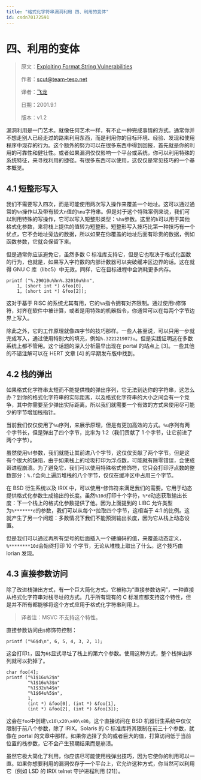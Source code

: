 ```yaml
---
title: "格式化字符串漏洞利用 四、利用的变体"
id: csdn70172591
---
```


# 四、利用的变体

> 原文：[Exploiting Format String Vulnerabilities](https://crypto.stanford.edu/cs155/papers/formatstring-1.2.pdf)
> 
> 作者：scut@team-teso.net
> 
> 译者：[飞龙](https://github.com/wizardforcel)
> 
> 日期：2001.9.1
> 
> 版本：v1.2

漏洞利用是一门艺术。就像任何艺术一样，有不止一种完成事情的方式。通常你并不想走别人已经走过的路来利用东西，而是利用你的目标环境、经验、发现和使用程序中现存的行为。这个额外的努力可以在很多东西中得到回报，首先就是你的利用的可靠性和健壮性。或者如果漏洞仅仅影响一个平台或系统，你可以利用特殊的系统特征，来寻找利用的捷径。有很多东西可以使用，这仅仅是常见技巧的一个基本概览。

## 4.1 短整形写入

我们不需要写入四次，而是可能使用两次写入操作来覆盖一个地址。这可以通过通常的`%n`操作以及带有较大`n`值的`%nu`字符串。但是对于这个特殊案例来说，我们可以利用特殊的写操作，它可以写入短整形类型：`%hn`参数。这里的`h`可以用于其他格式化参数，来将栈上提供的值转为短整形。短整形写入技巧比第一种技巧有一个优点，它不会地址旁边的数据，所以如果在你覆盖的地址后面有珍贵的数据，例如函数参数，它就会保留下来。

但是通常你应该避免它，虽然多数 C 标准库支持它，但是它也取决于格式化函数的行为，也就是，如果写入字符数的内部计数器可以突破缓冲区边界的话。这在就得 GNU C 库（libc5）中无效。同样，它在目标进程中会消耗更多内存。

```
printf ("%.29010u%hn%.32010u%hn", 
    1, (short int *) &foo[0], 
    1, (short int *) &foo[2]);
```

这对于基于 RISC 的系统尤其有用，它的`%n`指令拥有对齐限制。通过使用`h`修饰符，对齐在软件中被计算，或者是用特殊的机器指令，你通常可以在每两个字节边界上写入。

除此之外，它的工作原理就像四字节的技巧那样。一些人甚至说，可以只用一步就完成写入，通过使用特别大的填充，例如`%.3221219073u`。但是实践证明这在多数系统上都不管用。这个话题的深入分析最早出现在 portal 的站点上 [3]。一些其他的不错注解可以在 HERT 文章 [4] 的早期发布版中找到。

## 4.2 栈的弹出

如果格式化字符串太短而不能提供栈的弹出序列，它无法到达你的字符串，这怎么办？到你的格式化字符串的实际距离，以及格式化字符串的大小之间会有一个竞争，其中你需要至少弹出实际距离。所以我们就需要一个有效的方式来使用尽可能少的字节增加栈指针。

当前我们仅仅使用了`%u`序列，来展示原理，但是有更加高效的方式。`%u`序列有两个字节长，但是弹出了四个字节，比率为 1:2（我们贡献了 1 个字节，让它前进了两个字节）。

虽然使用`%f`参数，我们就能让其前进八个字节，这仅仅贡献了两个字节。但是这有个很大的缺陷，由于如果栈上的垃圾打印为浮点数，可能就有除零错误，会使成哥进程崩溃。为了避免它，我们可以使用特殊格式修饰符，它只会打印浮点数的整数部分：`%.f`会向上遍历堆栈的八个字节，仅仅在缓冲区中占用三个字节。

在 BSD 衍生系统以及 IRIX 中，可以使用`*`修饰符来满足我们的需要。它用于动态提供格式化参数生成输出的长度。虽然`%10d`打印十个字符，`%*d`动态获取输出长度：下一个栈上的格式化参数提供了他。因为上面提到的 LIBC 允许类型为`%*******d`的参数，我们可以从每个`*`拉取四个字节，这相当于 4:1 的比例。这就产生了另一个问题：多数情况下我们不能预测输出长度，因为它从栈上动态设置。

但是我们可以通过再所有型号的后面插入一个硬编码的值，来覆盖动态定义，`%********10d`会始终打印 10 个字节，无论从堆栈上取出了什么。这个技巧由 lorian 发现。

## 4.3 直接参数访问

除了改进栈弹出方式，有一个巨大简化方式，它被称为“直接参数访问”，一种直接从格式化字符串对栈寻址的方式。几乎所有现有的 C 标准库都支持这个特性，但是并不所有都能够将这个方式应用于格式化字符串利用上。

> 译者注：MSVC 不支持这个特性。

直接参数访问由`$`修饰符控制：

```
printf ("%6$d\n", 6, 5, 4, 3, 2, 1);
```

这会打印`1`，因为`6$`显式寻址了栈上的第六个参数。使用这种方式，整个栈弹出序列就可以扔掉了。

```
char foo[4];
printf ("%1$16u%2$n" 
        "%1$16u%3$n" 
        "%1$32u%4$n" 
        "%1$64u%5$n", 
        1, 
        (int *) &foo[0], (int *) &foo[1], 
        (int *) &foo[2], (int *) &foo[3]);
```

这会在`foo`中创建`\x10\x20\x40\x80`。这个直接访问在 BSD 机器衍生系统中仅仅限制于前八个参数，除了 IRIX。Solaris 的 C 标准库将其限制在前三十个参数，就像在 portal 的文章中那样。如果你选择了负的或者巨大的值，打算访问低于当前位置的栈参数，它不会产生预期结果而是崩溃。

虽然它极大简化了利用，你应该尽可能使用栈弹出技巧，因为它使你的利用可以一直。如果你想要利用的漏洞仅存于一个平台上，它允许这种方式，你当然可以利用它（例如 LSD 的 IRIX telnet 守护进程利用 [21]）。